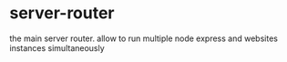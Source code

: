 # server-router
the main server router. allow to run multiple node express and websites instances simultaneously 
